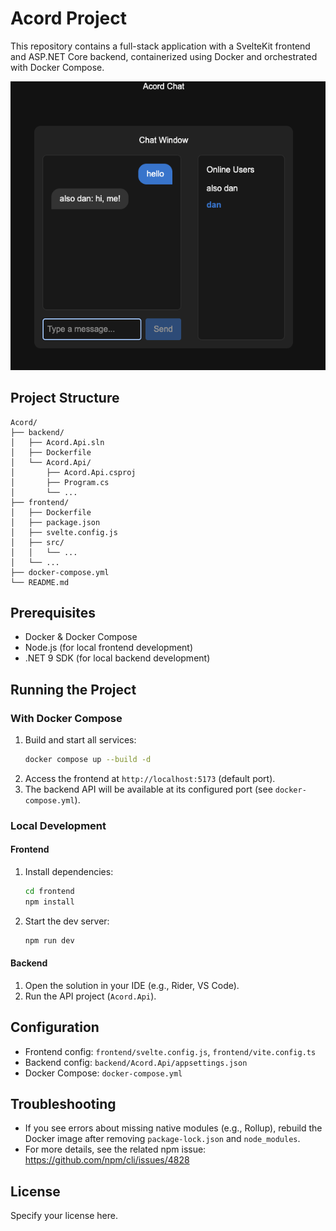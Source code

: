 # Acord Project

This repository contains a full-stack application with a SvelteKit frontend and ASP.NET Core backend, containerized using Docker and orchestrated with Docker Compose.

![screenshot](./docs/img/Screenshot.png)

## Project Structure

```
Acord/
├── backend/
│   ├── Acord.Api.sln
│   ├── Dockerfile
│   └── Acord.Api/
│       ├── Acord.Api.csproj
│       ├── Program.cs
│       └── ...
├── frontend/
│   ├── Dockerfile
│   ├── package.json
│   ├── svelte.config.js
│   ├── src/
│   │   └── ...
│   └── ...
├── docker-compose.yml
└── README.md
```

## Prerequisites
- Docker & Docker Compose
- Node.js (for local frontend development)
- .NET 9 SDK (for local backend development)

## Running the Project

### With Docker Compose

1. Build and start all services:
   ```sh
   docker compose up --build -d
   ```
2. Access the frontend at `http://localhost:5173` (default port).
3. The backend API will be available at its configured port (see `docker-compose.yml`).

### Local Development

#### Frontend
1. Install dependencies:
   ```sh
   cd frontend
   npm install
   ```
2. Start the dev server:
   ```sh
   npm run dev
   ```

#### Backend
1. Open the solution in your IDE (e.g., Rider, VS Code).
2. Run the API project (`Acord.Api`).

## Configuration
- Frontend config: `frontend/svelte.config.js`, `frontend/vite.config.ts`
- Backend config: `backend/Acord.Api/appsettings.json`
- Docker Compose: `docker-compose.yml`

## Troubleshooting
- If you see errors about missing native modules (e.g., Rollup), rebuild the Docker image after removing `package-lock.json` and `node_modules`.
- For more details, see the related npm issue: https://github.com/npm/cli/issues/4828

## License
Specify your license here.
